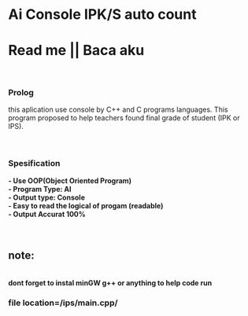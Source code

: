 # Ai Console IPK/S auto count

<h1>Read me || Baca aku</h1>
<br>
<h3>Prolog</h3>
this aplication use console by C++ and C programs languages.
This program proposed to help teachers found final grade of student (IPK or IPS).
<br>
<br>
<br>
<h3>Spesification</h3>
<b>- Use OOP(Object Oriented Program)</b><br>
<b>- Program Type: AI</b><br>
<b>- Output type: Console</b><br>
<b>- Easy to read the logical of progam (readable)</b><br>
<b>- Output Accurat 100%</b><br>
<br>
<br>
<h2>note:</h2><br>
<b>dont forget to instal minGW g++ or anything to help code run</b>
<h3>file location=/ips/main.cpp/</h3>
